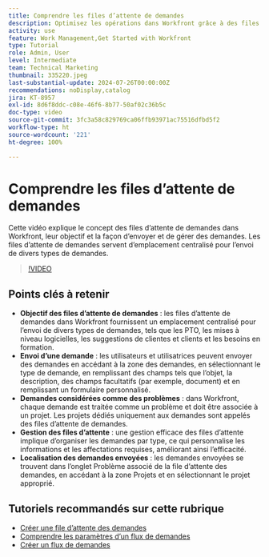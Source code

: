 ```yaml
---
title: Comprendre les files d’attente de demandes
description: Optimisez les opérations dans Workfront grâce à des files d’attente de demandes centralisées pour les envois, une gestion efficace des files d’attente et un accès facile aux demandes envoyées pour améliorer les workflows de projet.
activity: use
feature: Work Management,Get Started with Workfront
type: Tutorial
role: Admin, User
level: Intermediate
team: Technical Marketing
thumbnail: 335220.jpeg
last-substantial-update: 2024-07-26T00:00:00Z
recommendations: noDisplay,catalog
jira: KT-8957
exl-id: 8d6f8ddc-c08e-46f6-8b77-50af02c36b5c
doc-type: video
source-git-commit: 3fc3a58c829769ca06ffb93971ac75516dfbd5f2
workflow-type: ht
source-wordcount: '221'
ht-degree: 100%

---
```


# Comprendre les files d’attente de demandes

Cette vidéo explique le concept des files d’attente de demandes dans Workfront, leur objectif et la façon d’envoyer et de gérer des demandes. Les files d’attente de demandes servent d’emplacement centralisé pour l’envoi de divers types de demandes.

>[!VIDEO](https://video.tv.adobe.com/v/3447012/?quality=12&learn=on&enablevpops&captions=fre_fr)

## Points clés à retenir

* **Objectif des files d’attente de demandes** : les files d’attente de demandes dans Workfront fournissent un emplacement centralisé pour l’envoi de divers types de demandes, tels que les PTO, les mises à niveau logicielles, les suggestions de clientes et clients et les besoins en formation.
* **Envoi d’une demande** : les utilisateurs et utilisatrices peuvent envoyer des demandes en accédant à la zone des demandes, en sélectionnant le type de demande, en remplissant des champs tels que l’objet, la description, des champs facultatifs (par exemple, document) et en remplissant un formulaire personnalisé.
* **Demandes considérées comme des problèmes** : dans Workfront, chaque demande est traitée comme un problème et doit être associée à un projet. Les projets dédiés uniquement aux demandes sont appelés des files d’attente de demandes.
* **Gestion des files d’attente** : une gestion efficace des files d’attente implique d’organiser les demandes par type, ce qui personnalise les informations et les affectations requises, améliorant ainsi l’efficacité.
* **Localisation des demandes envoyées** : les demandes envoyées se trouvent dans l’onglet Problème associé de la file d’attente des demandes, en accédant à la zone Projets et en sélectionnant le projet approprié.


## Tutoriels recommandés sur cette rubrique

* [Créer une file d’attente des demandes](/help/manage-work/request-queues/create-a-request-queue.md)
* [Comprendre les paramètres d’un flux de demandes](/help/manage-work/request-queues/understand-settings-for-a-flow-request.md)
* [Créer un flux de demandes](/help/manage-work/request-queues/create-a-request-flow.md)

